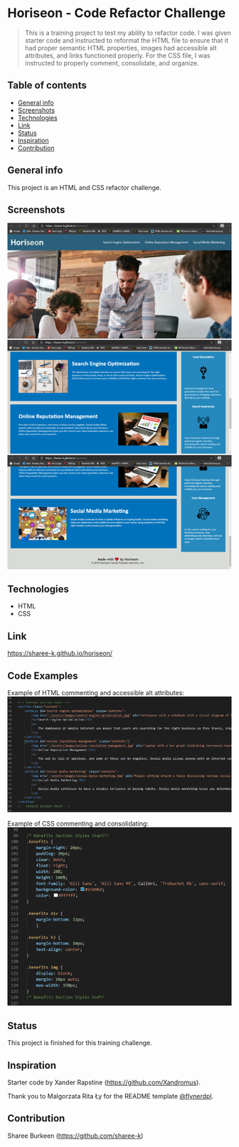 # Horiseon - Code Refactor Challenge
> This is a training project to test my ability to refactor code. I was given starter code and instructed to reformat the HTML file to ensure that it had proper semantic HTML properties, images had accessible alt attributes, and links functioned properly. For the CSS file, I was instructed to properly comment, consolidate, and organize.

## Table of contents
* [General info](#general-info)
* [Screenshots](#screenshots)
* [Technologies](#technologies)
* [Link](#link)
* [Status](#status)
* [Inspiration](#inspiration)
* [Contribution](#contribution)

## General info
This project is an HTML and CSS refactor challenge.

## Screenshots
![Website Screenshot 1](./assets/images/screenshot-1.png)
![Website Screenshot 2](./assets/images/screenshot-2.png)
![Website Screenshot 3](./assets/images/screenshot-3.png)

## Technologies
* HTML
* CSS

## Link
https://sharee-k.github.io/horiseon/

## Code Examples
Example of HTML commenting and accessible alt attributes:
![HTML Example](./assets/images/comment-example.png)

Example of CSS commenting and consolidating:
![CSS Example](./assets/images/css-consolidate.png)

## Status
This project is finished for this training challenge.

## Inspiration
Starter code by Xander Rapstine (https://github.com/Xandromus).

Thank you to Malgorzata Rita Ły for the README template [@flynerdpl](https://www.flynerd.pl/).

## Contribution
Sharee Burkeen (https://github.com/sharee-k)

